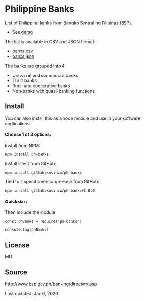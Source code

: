 # Philippine Banks
List of Philippine banks from Bangko Sentral ng Pilipinas (BSP).

* See [demo](https://kosinix.github.io/ph-banks/)

The list is available in CSV and JSON format:

* [banks.csv](https://raw.githubusercontent.com/kosinix/ph-banks/master/src/banks.csv)
* [banks.json](https://raw.githubusercontent.com/kosinix/ph-banks/master/src/banks.json)

The banks are grouped into 4: 

 * Universal and commercial banks
 * Thrift banks
 * Rural and cooperative banks
 * Non-banks with quasi-banking functions

## Install

You can also install this as a node module and use in your software applications.

#### Choose 1 of 3 options:

Install from NPM:

    npm install ph-banks

Install latest from GitHub:

    npm install github:kosinix/ph-banks

Tied to a specific version/release from GitHub:

    npm install github:kosinix/ph-banks#1.0.0
    
#### Quickstart

Then include the module

    const phBanks = require('ph-banks')

    console.log(phBanks)

## License
MIT

## Source

http://www.bsp.gov.ph/banking/directory.asp

Last updated: Jan 6, 2020

